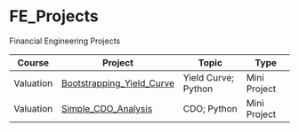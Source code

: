 # FE_Projects
Financial Engineering Projects

|Course|Project|Topic|Type|
|---|-----|--------|-----|
| Valuation | [Bootstrapping_Yield_Curve](https://github.com/ck2w/FE_Projects/tree/main/Bootstrapping_Yield_Curve/) | Yield Curve; Python | Mini Project | 
| Valuation | [Simple_CDO_Analysis](https://github.com/ck2w/FE_Projects/tree/main/Simple_CDO_Analysis/) | CDO; Python | Mini Project |